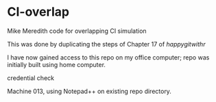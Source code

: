 # CI-overlap
Mike Meredith code for overlapping CI simulation

This was done by duplicating the steps of Chapter 17 of _happygitwithr_


I have now gained access to this repo on my office computer; repo was initially built using home computer.

credential check

Machine 013, using Notepad++ on existing repo directory.

